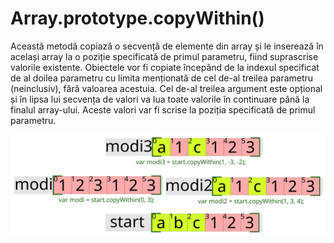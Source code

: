 # Array.prototype.copyWithin()

Această metodă copiază o secvență de elemente din array și le inserează în același array la o poziție specificată de primul parametru, fiind suprascrise valorile existente.
Obiectele vor fi copiate începând de la indexul specificat de al doilea parametru cu limita menționată de cel de-al treilea parametru (neinclusiv), fără valoarea acestuia.
Cel de-al treilea argument este opțional și în lipsa lui secvența de valori va lua toate valorile în continuare până la finalul array-ului. Aceste valori var fi scrise la poziția specificată de primul parametru.

![Array.prototype.copyWithin() exemplificat](ArrayCopyWithin.svg)
